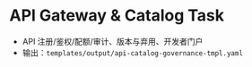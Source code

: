 # API Gateway & Catalog Task

- API 注册/鉴权/配额/审计、版本与弃用、开发者门户
- 输出：`templates/output/api-catalog-governance-tmpl.yaml`
